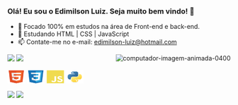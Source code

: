 ### Olá! Eu sou o Edimilson Luiz. Seja muito bem vindo! 👋

- 🔭 Focado 100% em estudos na área de Front-end e back-end.
- 🌱 Estudando HTML | CSS | JavaScript
- 📫 Contate-me no e-mail: edimilson-luiz@hotmail.com

<div align="left">
  <a href="https://github.com/EdimilsonLuiz">
    <a href="https://www.imagensanimadas.com/cat-computadores-56.htm"><img align="right" widht="200px;" src="https://www.imagensanimadas.com/data/media/56/computador-imagem-animada-0400.gif" border="0" alt="computador-imagem-animada-0400" /></a> 
  <img height="180em" src="https://github-readme-stats.vercel.app/api?username=EdimilsonLuiz&show_icons=true&theme=dracula&include_all_commits=true&count_private=true"/>
  <img height="180em" src="https://github-readme-stats.vercel.app/api/top-langs/?username=EdimilsonLuiz&layout=compact&langs_count=7&theme=dracula"/>
   
</div>
  
  <div style="display: inline_block"><br>
  <img align="center" alt="Edi-HTML" height="30" width="40" src="https://raw.githubusercontent.com/devicons/devicon/master/icons/html5/html5-original.svg">
  <img align="center" alt="Edi-CSS" height="30" width="40" src="https://raw.githubusercontent.com/devicons/devicon/master/icons/css3/css3-original.svg">
  <img align="center" alt="Edi-Js" height="30" width="40" src="https://raw.githubusercontent.com/devicons/devicon/master/icons/javascript/javascript-plain.svg">
  <img align="center" alt="Edi-Python" height="30" width="40" src="https://raw.githubusercontent.com/devicons/devicon/master/icons/python/python-original.svg">
</div>
  </br>
  <div> 
  <a href="https://www.linkedin.com/in/edimilson-luiz-243840224/" target="_blank"><img src="https://img.shields.io/badge/-LinkedIn-%230077B5?style=for-the-badge&logo=linkedin&logoColor=white" target="_blank"></a> 
 <a href="https://discord.com/channels/@EdimilsonLuiz/920379590034206760" target="_blank"><img src="https://img.shields.io/badge/Discord-7289DA?style=for-the-badge&logo=discord&logoColor=white" target="_blank"></a> 
 
</div>
